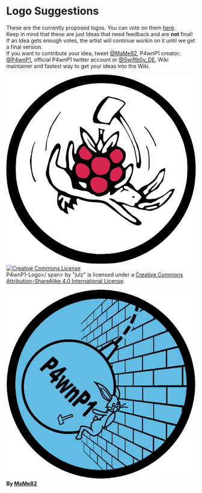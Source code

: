 # Logo Suggestions

These are the currently proposed logos. You can vote on them [here](https://goo.gl/forms/aVUISa2I9SE6H64y1).  
Keep in mind that these are just Ideas that need feedback and are **not** final!  
If an Idea gets enough votes, the artist will continue workin on it until we get a final version.  
If you want to contribute your idea, tweet [@MaMe82](https://twitter.com/mame82), P4wnP1 creator; [@P4wnP1](https://twitter.com/P4wnP1), official P4wnP1 twitter account or [@Swiftb0y_DE](https://twitter.com/swiftb0y_de), Wiki maintainer and fastest way to get your ideas into the Wiki.

![Logo by "Julz"](../img/P4wnP1LogoSVGready.svg)  
<a rel="license" href="http://creativecommons.org/licenses/by-sa/4.0/"><img alt="Creative Commons License" style="border-width:0" src="https://i.creativecommons.org/l/by-sa/4.0/88x31.png" /></a><br /><span xmlns:dct="http://purl.org/dc/terms/" href="http://purl.org/dc/dcmitype/StillImage" property="dct:title" rel="dct:type">P4wnP1-Logo</
span> by <span xmlns:cc="http://creativecommons.org/ns#" property="cc:attributionName">"julz"</span> is licensed under a <a rel="license" href="http://creativecommons.org/licenses/by-sa/4.0/">Creative Commons Attribution-ShareAlike 4.0 International License</a>.

![Logo by [MaMe82](https://twitter.com/mame82)](../img/p4wnp1-logo.png)  
**By [MaMe82](https://twitter.com/mame82)**
